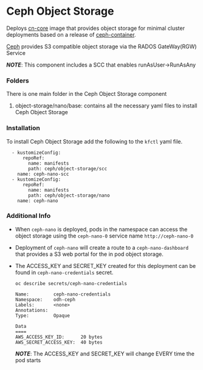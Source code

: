 # Ceph Object Storage

Deploys [cn-core](https://github.com/cn-core) image that provides object storage for minimal cluster deployments based on a release of [ceph-container](https://github.com/ceph/ceph-container).

[Ceph](https://ceph.io) provides S3 compatible object storage via the RADOS GateWay(RGW) Service

***NOTE***: This component includes a SCC that enables runAsUser->RunAsAny

### Folders
There is one main folder in the Ceph Object Storage component
1. object-storage/nano/base: contains all the necessary yaml files to install Ceph Object Storage

### Installation
To install Ceph Object Storage add the following to the `kfctl` yaml file.

```
  - kustomizeConfig:
      repoRef:
        name: manifests
        path: ceph/object-storage/scc
    name: ceph-nano-scc
  - kustomizeConfig:
      repoRef:
        name: manifests
        path: ceph/object-storage/nano
    name: ceph-nano
```

### Additional Info
* When `ceph-nano` is deployed, pods in the namespace can access the object storage using the `ceph-nano-0` service name `http://ceph-nano-0`

* Deployment of `ceph-nano` will create a route to a `ceph-nano-dashboard` that provides a S3 web portal for the in pod object storage.

* The ACCESS_KEY and SECRET_KEY created for this deployment can be found in `ceph-nano-credentials` secret.
  ```
  oc describe secrets/ceph-nano-credentials

  Name:         ceph-nano-credentials
  Namespace:    odh-ceph
  Labels:       <none>
  Annotations:
  Type:         Opaque

  Data
  ====
  AWS_ACCESS_KEY_ID:      20 bytes
  AWS_SECRET_ACCESS_KEY:  40 bytes
  ```
  ***NOTE***: The ACCESS_KEY and SECRET_KEY will change EVERY time the pod starts
